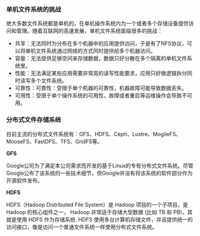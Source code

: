 ### 单机文件系统的挑战

绝大多数文件系统都是单机的，在单机操作系统内为一个或者多个存储设备提供访问和管理。随着互联网的高速发展，单机文件系统面临很多的挑战：

* 共享：无法同时为分布在多个机器中的应用提供访问，于是有了NFS协议，可以将单机文件系统通过网络的方式同时提供给多个机器访问。
* 容量：无法提供足够空间来存储数据，数据只好分散在多个隔离的单机文件系统里。
* 性能：无法满足某些应用需要非常高的读写性能要求，应用只好做逻辑拆分同时读写多个文件系统。
* 可靠性：可靠性：受限于单个机器的可靠性，机器故障可能导致数据丢失。
* 可用性：受限于单个操作系统的可用性，故障或者重启等运维操作会导致不可用。

### 分布式文件存储系统

目前主流的分布式文件系统有：GFS、HDFS、Ceph、Lustre、MogileFS、MooseFS、FastDFS、TFS、GridFS等。

**GFS**

Google公司为了满足本公司需求而开发的基于Linux的专有分布式文件系统。尽管Google公布了该系统的一些技术细节，但Google并没有将该系统的软件部分作为开源软件发布。

**HDFS**

 HDFS（Hadoop Distributed File System）是 Hadoop 项目的一个子项目。是 Hadoop 的核心组件之一， Hadoop 非常适于存储大型数据 (比如 TB 和 PB)，其就是使用 HDFS 作为存储系统. HDFS 使用多台计算机存储文件，并且提供统一的访问接口，像是访问一个普通文件系统一样使用分布式文件系统。